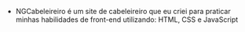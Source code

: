 - NGCabeleireiro é um site de cabeleireiro que eu criei para praticar minhas habilidades de front-end utilizando: HTML, CSS e JavaScript

